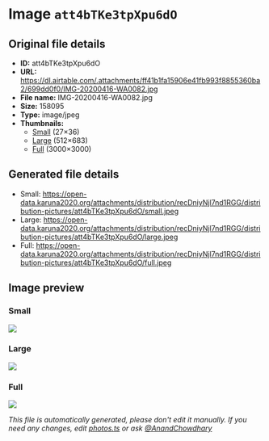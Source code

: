 # Image `att4bTKe3tpXpu6dO`

## Original file details

- **ID:** att4bTKe3tpXpu6dO
- **URL:** https://dl.airtable.com/.attachments/ff41b1fa15906e41fb993f8855360ba2/699dd0f0/IMG-20200416-WA0082.jpg
- **File name:** IMG-20200416-WA0082.jpg
- **Size:** 158095
- **Type:** image/jpeg
- **Thumbnails:**
  - [Small](https://dl.airtable.com/.attachmentThumbnails/2cc6b16a40ed0aa2a29766c9f171db4c/8ff72f12) (27×36)
  - [Large](https://dl.airtable.com/.attachmentThumbnails/dabfd3dd36263eb63ad1cd645f7730df/65f66185) (512×683)
  - [Full](https://dl.airtable.com/.attachmentThumbnails/176b02ced58d830bcc53f444726ebb38/04e6fd89) (3000×3000)

## Generated file details

- Small: https://open-data.karuna2020.org/attachments/distribution/recDniyNjl7nd1RGG/distribution-pictures/att4bTKe3tpXpu6dO/small.jpeg
- Large: https://open-data.karuna2020.org/attachments/distribution/recDniyNjl7nd1RGG/distribution-pictures/att4bTKe3tpXpu6dO/large.jpeg
- Full: https://open-data.karuna2020.org/attachments/distribution/recDniyNjl7nd1RGG/distribution-pictures/att4bTKe3tpXpu6dO/full.jpeg

## Image preview

### Small

![](https://open-data.karuna2020.org/attachments/distribution/recDniyNjl7nd1RGG/distribution-pictures/att4bTKe3tpXpu6dO/small.jpeg)

### Large

![](https://open-data.karuna2020.org/attachments/distribution/recDniyNjl7nd1RGG/distribution-pictures/att4bTKe3tpXpu6dO/large.jpeg)

### Full

![](https://open-data.karuna2020.org/attachments/distribution/recDniyNjl7nd1RGG/distribution-pictures/att4bTKe3tpXpu6dO/full.jpeg)

_This file is automatically generated, please don't edit it manually. If you need any changes, edit [photos.ts](/photos.ts) or ask [@AnandChowdhary](https://github.com/AnandChowdhary)_
